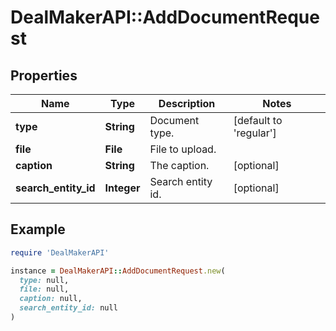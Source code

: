 # DealMakerAPI::AddDocumentRequest

## Properties

| Name | Type | Description | Notes |
| ---- | ---- | ----------- | ----- |
| **type** | **String** | Document type. | [default to &#39;regular&#39;] |
| **file** | **File** | File to upload. |  |
| **caption** | **String** | The caption. | [optional] |
| **search_entity_id** | **Integer** | Search entity id. | [optional] |

## Example

```ruby
require 'DealMakerAPI'

instance = DealMakerAPI::AddDocumentRequest.new(
  type: null,
  file: null,
  caption: null,
  search_entity_id: null
)
```

